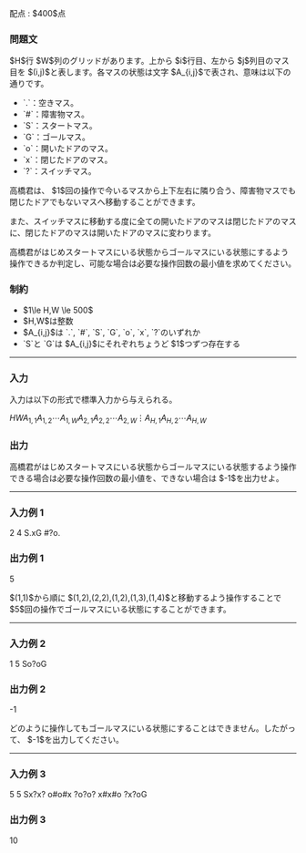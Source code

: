 
<div>

<span>

<span>

<p>
配点 : $400$点
</p>

<div>

<section>

### **問題文**

<p>
$H$行 $W$列のグリッドがあります。上から $i$行目、左から $j$列目のマス目を $(i,j)$と表します。各マスの状態は文字 $A_{i,j}$で表され、意味は以下の通りです。
</p>

<ul>

<li>
`.`：空きマス。
</li>

<li>
`#`：障害物マス。
</li>

<li>
`S`：スタートマス。
</li>

<li>
`G`：ゴールマス。
</li>

<li>
`o`：開いたドアのマス。
</li>

<li>
`x`：閉じたドアのマス。
</li>

<li>
`?`：スイッチマス。
</li>

</ul>

<p>
高橋君は、 $1$回の操作で今いるマスから上下左右に隣り合う、障害物マスでも閉じたドアでもないマスへ移動することができます。
</p>

<p>
また、スイッチマスに移動する度に全ての開いたドアのマスは閉じたドアのマスに、閉じたドアのマスは開いたドアのマスに変わります。
</p>

<p>
高橋君がはじめスタートマスにいる状態からゴールマスにいる状態にするよう操作できるか判定し、可能な場合は必要な操作回数の最小値を求めてください。
</p>

</section>

</div>

<div>

<section>

### **制約**

<ul>

<li>
$1\le H,W \le 500$
</li>

<li>
$H,W$は整数
</li>

<li>
$A_{i,j}$は `.`, `#`, `S`, `G`, `o`, `x`, `?`のいずれか
</li>

<li>
`S`と `G`は $A_{i,j}$にそれぞれちょうど $1$つずつ存在する
</li>

</ul>

</section>

</div>

---

<div>

<div>

<section>

### **入力**

<p>
入力は以下の形式で標準入力から与えられる。
</p>

<div>

$H$$W$$A_{1,1}A_{1,2}\cdots A_{1,W}$$A_{2,1}A_{2,2}\cdots A_{2,W}$$\vdots$$A_{H,1}A_{H,2}\cdots A_{H,W}$
</div>

</section>

</div>

<div>

<section>

### **出力**

<p>
高橋君がはじめスタートマスにいる状態からゴールマスにいる状態するよう操作できる場合は必要な操作回数の最小値を、できない場合は $-1$を出力せよ。
</p>

</section>

</div>

</div>

---

<div>

<section>

### **入力例 1**

<div>

2 4
S.xG
#?o.

</div>

</section>

</div>

<div>

<section>

### **出力例 1**

<div>

5

</div>

<p>
$(1,1)$から順に $(1,2),(2,2),(1,2),(1,3),(1,4)$と移動するよう操作することで $5$回の操作でゴールマスにいる状態にすることができます。
</p>

</section>

</div>

---

<div>

<section>

### **入力例 2**

<div>

1 5
So?oG

</div>

</section>

</div>

<div>

<section>

### **出力例 2**

<div>

-1

</div>

<p>
どのように操作してもゴールマスにいる状態にすることはできません。したがって、 $-1$を出力してください。
</p>

</section>

</div>

---

<div>

<section>

### **入力例 3**

<div>

5 5
Sx?x?
o#o#x
?o?o?
x#x#o
?x?oG

</div>

</section>

</div>

<div>

<section>

### **出力例 3**

<div>

10

</div>

</section>

</div>

</span>

</span>

</div>
